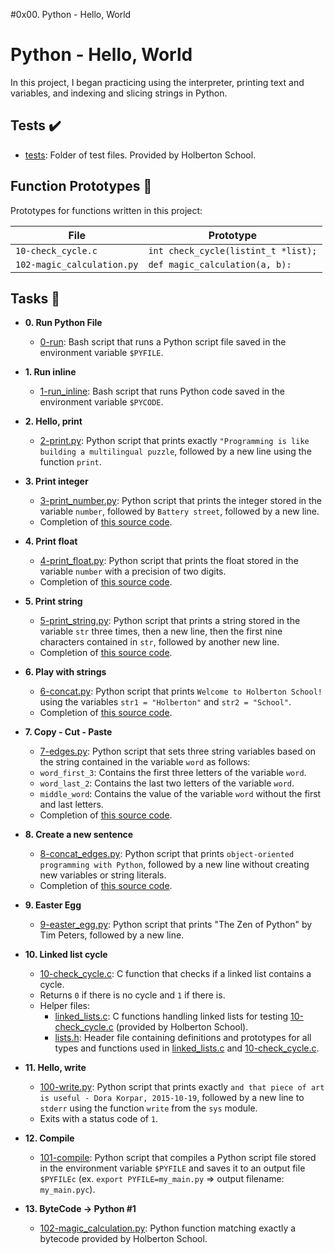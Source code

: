 #0x00. Python - Hello, World

# Python - Hello, World

In this project, I began practicing using the interpreter, printing text
and variables, and indexing and slicing strings in Python.

## Tests :heavy_check_mark:

* [tests](./tests): Folder of test files. Provided by Holberton School.

## Function Prototypes :floppy_disk:

Prototypes for functions written in this project:

| File                       | Prototype                             |
| -------------------------- | ------------------------------------- |
| `10-check_cycle.c`         | `int check_cycle(listint_t *list);`   |
| `102-magic_calculation.py` | `def magic_calculation(a, b):`        |

## Tasks :page_with_curl:

* **0. Run Python File**
  * [0-run](./0-run): Bash script that runs a Python script file saved
  in the environment variable `$PYFILE`.

* **1. Run inline**
  * [1-run_inline](./1-run_inline): Bash script that runs Python code saved in the
  environment variable `$PYCODE`.

* **2. Hello, print**
  * [2-print.py](./2-print.py): Python script that prints exactly `"Programming is
  like building a multilingual puzzle`, followed by a new line using the function `print`.

* **3. Print integer**
  * [3-print_number.py](./3-print_number.py): Python script that prints the integer stored
  in the variable `number`, followed by `Battery street`, followed by a new line.
  * Completion of [this source code](https://github.com/holbertonschool/0x00.py/blob/master/3-print_number.py).

* **4. Print float**
  * [4-print_float.py](./4-print_float.py): Python script that prints the float stored
  in the variable `number` with a precision of two digits.
  * Completion of [this source code](https://github.com/holbertonschool/0x00.py/blob/master/4-print_float.py).

* **5. Print string**
  * [5-print_string.py](./5-print_string.py): Python script that prints a string stored
  in the variable `str` three times, then a new line, then the first nine characters
  contained in `str`, followed by another new line.
  * Completion of [this source code](https://github.com/holbertonschool/0x00.py/blob/master/5-print_string.py).

* **6. Play with strings**
  * [6-concat.py](./6-concat.py): Python script that prints `Welcome to Holberton
  School!` using the variables `str1 = "Holberton"` and `str2 = "School"`.
  * Completion of [this source code](https://github.com/holbertonschool/0x00.py/blob/master/6-concat.py).

* **7. Copy - Cut - Paste**
  * [7-edges.py](./7-edges.py): Python script that sets three string variables based
  on the string contained in the variable `word` as follows:
  * `word_first_3`: Contains the first three letters of the variable `word`.
  * `word_last_2`: Contains the last two letters of the variable `word`.
  * `middle_word`: Contains the value of the variable `word` without the first and last letters.
  * Completion of [this source code](https://github.com/holbertonschool/0x00.py/blob/master/7-edges.py).

* **8. Create a new sentence**
  * [8-concat_edges.py](./8-concat_edges.py): Python script that prints `object-oriented
  programming with Python`, followed by a new line without creating new variables or
  string literals.
  * Completion of [this source code](https://github.com/holbertonschool/0x00.py/blob/master/8-concat_edges.py).

* **9. Easter Egg**
  * [9-easter_egg.py](./9-easter_egg.py): Python script that prints "The Zen of Python" by
  Tim Peters, followed by a new line.

* **10. Linked list cycle**
  * [10-check_cycle.c](./10-check_cycle.c): C function that checks if a linked list
  contains a cycle.
  * Returns `0` if there is no cycle and `1` if there is.
  * Helper files:
    * [linked_lists.c](./linked_lists.c): C functions handling linked lists for testing
    [10-check_cycle.c](./10-check_cycle.c) (provided by Holberton School).
    * [lists.h](./lists.h): Header file containing definitions and prototypes for
    all types and functions used in [linked_lists.c](./linked_lists.c) and
    [10-check_cycle.c](./10-check_cycle.c).

* **11. Hello, write**
  * [100-write.py](./100-write.py): Python script that prints exactly `and that piece of
  art is useful - Dora Korpar, 2015-10-19`, followed by a new line to `stderr` using
  the function `write` from the `sys` module.
  * Exits with a status code of `1`.

* **12. Compile**
  * [101-compile](./101-compile): Python script that compiles a Python script file stored
  in the environment variable `$PYFILE` and saves it to an output file
  `$PYFILEc` (ex. `export PYFILE=my_main.py` => output filename: `my_main.pyc`).

* **13. ByteCode -> Python #1**
  * [102-magic_calculation.py](./103-magic_calculation.py): Python function matching exactly
  a bytecode provided by Holberton School.
